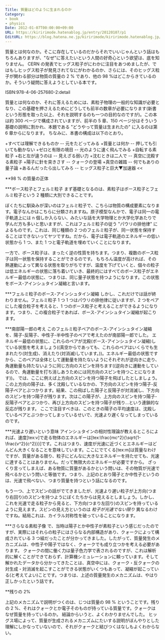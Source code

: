 ```yaml
---
Title: 質量はどのように生まれるのか
Category:
- book
- physics
Date: 2012-01-07T00:00:00+09:00
URL: https://kiririmode.hatenablog.jp/entry/20120107/p1
EditURL: https://blog.hatena.ne.jp/kiririmode/kiririmode.hatenablog.jp/atom/entry/8454420450078210612
---
```



質量とは何なのか。そこに存在しているのだからそれでいいじゃんという話はもちろんありますが、"なぜ"に答えたいという人間の好奇心という欲望は、底を知りません。
CERN の発表でヒッグス粒子がにわかに注目をあつめましたが、ではもしヒッグス粒子が発見されてなにがわかるのか、さらには、そのヒッグス粒子が関わる部分は物質の質量の 2 % であり、他の 98 %はどこからきているのか。そういう疑問に答えようとしている本です。

ISBN:978-4-06-257680-2:detail

質量とは何なのか、それに答えるためには、素粒子物理の一般的な知識が必要となり、この基礎を押さえるためにどうしても前半の数章が必要になります(新書という形態を取った以上、それを説明するのも一つの目的なのですが)。この本は約 300 ページで構成されていますが、前半の 5 章、150 ページ分はそういう基礎の説明に割かれ、本題である "どうやって質量は生まれたの" に入るのは第 6 章からになります。
ちなみに、本書の構成は以下のとおり。
>>
+すべては理解できるものか -- 元をたどってみる
+質量とは何か -- 押しても引いても動かない
+ゼロと有限の境目 -- 光のように速く飛んでみる
+自転する素粒子 
+右と左が違うのは -- 見えざる弱い力
+沈むときは二人で -- 真空に沈殿する素粒子
+陽子に針を突きさす -- クォークの登場
+真空の雑踏 -- 何でもありの量子論
+あるんだったら出してみろ -- ヒッグス粒子と巨大▼加速器
<<

**98 % の質量の正体

***ボース粒子とフェルミ粒子
まず基礎となるのは、素粒子はボース粒子とフェルミ粒子という 2 種類に大別できることです。

ぼくたちに馴染みが深いのはフェルミ粒子で、こちらは物質の構成要素になります。電子なんかはこちらに分類されますね。原子模型なんかで、電子は同一の電子軌道上には n 個しか入らない、みたいな話を大学物理とか大学化学あたりで学んだ方も多いと思いますが、これはフェルミ粒子の従う "パウリの排他律" によるものです。これは、同じ種類の 2 つのフェルミ粒子が、同一状態を保持することはできないってヤツですね。だから、電子は電子軌道のエネルギーの低い状態から 1 つ、また 1 つと電子軌道を埋めていくことになります。

一方で、ボース粒子は、まったく逆の性質を持ちます。つまり、複数のボース粒子は同一状態を保持することができるのです。
もちろん温度が高ければ、その熱運動によって異なる状態を取りがちですが、温度を下げていくと、個々の粒子は低エネルギーの状態に落ち着いていき、最終的にはすべてのボース粒子がエネルギー最低の状態に、つまりは、同じ量子状態を持つようになります。この状態をボース-アインシュタイン凝縮と言います。

***フェルミ粒子のボース-アインシュタイン凝縮
しかし、これだけでは話が終わりません。フェルミ粒子 1 つ 1 つはパウリの排他律に従いますが、2 つをペアにした複合粒子を考えると、1 つのボース粒子と考えることができるようになります。つまり、この複合粒子であれば、ボース-アインシュタイン凝縮が起こります。

***南部陽一郎の考え
このフェルミ粒子ペアのボース-アインシュタイン凝縮を、陽子-反陽子、中性子-半中性子のペアで考えたのが南部陽一郎でした。
エネルギー最低の状態に、これらのペアが沈殿(ボース-アインシュタイン凝縮)している状態を考えましょう((真空からであっても、これらのペアはいくらでも生まれたり(対生成)、消えたり(対消滅)しています。))。エネルギー最低の状態ですから、このペアは全体として運動量を持たないようにそれぞれが逆向きに走り、角運動量も持たないように同じ方向のスピンを持ちます((逆向きに運動をしているので、角運動量を打ち消しあうためには同方向のスピンを持つことになります))。
では、ここに例えば上方向のスピンを持つ陽子を飛ばしたとしましょう。この上方向の陽子は、多く沈殿しているなかの、下方向のスピンを持つ陽子-反陽子ペアとぶつかります。結果、この飛ばした陽子と反陽子が対消滅し、下方向のスピンを持つ陽子が残ります。次はこの陽子が、上方向のスピンを持つ陽子-反陽子ペアとぶつかり、再び上方向のスピンを持つ陽子が残り…という連鎖的な反応が残ります。
ここで注目すべきは、このときの陽子の平均速度は、沈殿しているペアとぶつかってしまっているせいで、光速より遅くなってしまっているのです。

***光速より遅いという意味
アインシュタインの相対性理論が教えるところによれば、速度[tex:v]で走る物体のエネルギーは[tex:\frac{mc^2}{\sqrt{1-\frac{v^2}{c^2}}}]です。これはつまり、速度が光速に近づくとエネルギーはどんどん大きくなることを意味しています。ここにでてくる[tex:m]は質量なわけですが、質量がある限り、粒子にどんなに大きなエネルギーを持たせても、光速に達することはありません。だって無限大のエネルギーが必要ですから。
ざっくり言ってしまえば、ある物質に質量があるかという問いは、その物質が光速で飛べるかという問いと等価です。つまり、上記のとおり陽子とか中性子というのは、光速で飛べない、つまり質量を持つという話になるのです。

もう一つ、上でスピンの話がでてきましたが、光速より遅い粒子が上方向(つまり右回り)のスピンを持つようにぼくたちからは見えるとしましょう。しかし、これを光速で走る粒子から見ると、下方向(つまり左回り)のスピンを持っているように見えます。スピンの見え方というのは *粒子が光速でない限り* 異なるわけですね。結局これは、カイラル対称性を破っていることになります。

***さらなる素粒子像
で、当時は陽子とか中性子が素粒子という感じだったのですが、実際にはそれらの粒子にはさらなる内部構造があり、クォークによって構成されている 3 つ組だったことが分かってきました。したがって、質量発生のメカニズムは、中性子や陽子ではなく、クォークでも成り立つかを考える必要があります。
クォークの間に働く力は量子色力学で表されるのですが、これは解析的に解くことができておらず、計算機シミュレーションに頼っています。そして解かれたデータから分かってきたことは、真空中には、クォーク・反クォークの対生成・対消滅を起こすことができる状態がいくつもあって、凝縮が起こっている(と考えてよい)ことです。つまりは、上述の質量発生のメカニズムは、やはり正しかったという話です。

**残りの 2%

上記のメカニズムで説明がつくのは、じつは質量の 98 % ということです。残りの 2 %、それはクォークとか電子そのものが持っている質量です。クォークはなぜ質量を持っているのか。
結論からいうと、よくわかりませんでした。
ヒッグス場によって、質量が生成されるメカニズムにたいする説明がぼんやりとした理解にしかなっていないので、それがクォークと結びつくはなしもよくわからない。
